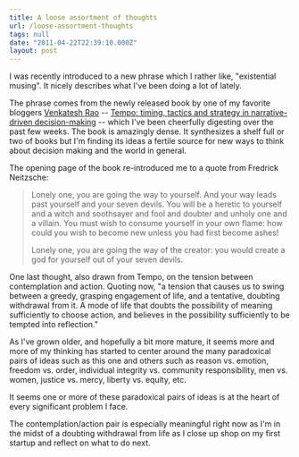 ```yaml
---
title: A loose assortment of thoughts
url: /loose-assortment-thoughts
tags: null
date: "2011-04-22T22:39:10.000Z"
layout: post
---
```


I was recently introduced to a new phrase which I rather like, "existential musing". It nicely describes what I've been doing a lot of lately.  

  

The phrase comes from the newly released book by one of my favorite bloggers [Venkatesh Rao][0] -- [Tempo: timing, tactics and strategy in narrative-driven decision-making][1] -- which I've been cheerfully digesting over the past few weeks. The book is amazingly dense. It synthesizes a shelf full or two of books but I'm finding its ideas a fertile source for new ways to think about decision making and the world in general.  

  

The opening page of the book re-introduced me to a quote from Fredrick Neitzsche:  


>   
> 
> Lonely one, you are going the way to yourself. And your way leads past yourself and your seven devils. You will be a heretic to yourself and a witch and soothsayer and fool and doubter and unholy one and a villain. You must wish to consume yourself in your own flame: how could you wish to become new unless you had first become ashes!  
> 
>   
> 
> Lonely one, you are going the way of the creator: you would create a god for yourself out of your seven devils.  
> 
> 

  

  

One last thought, also drawn from Tempo, on the tension between contemplation and action. Quoting now, "a tension that causes us to swing between a greedy, grasping engagement of life, and a tentative, doubting withdrawal from it. A mode of life that doubts the possibility of meaning sufficiently to choose action, and believes in the possibility sufficiently to be tempted into reflection."  

  

As I've grown older, and hopefully a bit more mature, it seems more and more of my thinking has started to center around the many paradoxical pairs of ideas such as this one and others such as reason vs. emotion, freedom vs. order, individual integrity vs. com­munity responsibility, men vs. women, justice vs. mercy, liberty vs. equity, etc.  

  

It seems one or more of these paradoxical pairs of ideas is at the heart of every significant problem I face.   

  

The contemplation/action pair is especially meaningful right now as I'm in the midst of a doubting withdrawal from life as I close up shop on my first startup and reflect on what to do next.

[0]: http://ribbonfarm.com
[1]: http://www.tempobook.com/
